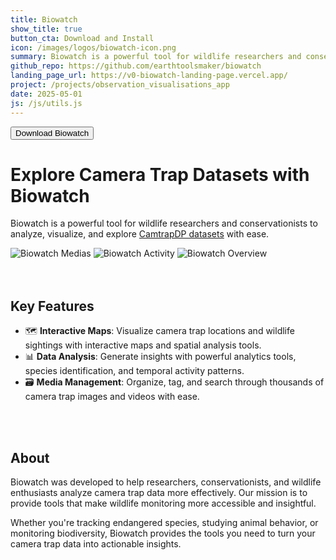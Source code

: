 ```yaml
---
title: Biowatch
show_title: true
button_cta: Download and Install
icon: /images/logos/biowatch-icon.png
summary: Biowatch is a powerful tool for wildlife researchers and conservationists to analyze, visualize, and explore CamtrapDP datasets with ease.
github_repo: https://github.com/earthtoolsmaker/biowatch
landing_page_url: https://v0-biowatch-landing-page.vercel.app/
project: /projects/observation_visualisations_app
date: 2025-05-01
js: /js/utils.js
---
```


<div class="tool-container-button-cta" id="container-button-download-biowatch">
  <a class="link-no-decoration" href="/">
    <button class="button tool-button-cta">
    Download Biowatch
    </button>
  </a>
</div>

# Explore Camera Trap Datasets with Biowatch

Biowatch is a powerful tool for wildlife researchers and conservationists to
analyze, visualize, and explore [CamtrapDP
datasets](https://camtrap-dp.tdwg.org/) with ease.

<div class="gallery-box">
  <div class="gallery">
      <img src="./images/medias.png" loading="lazy" alt="Biowatch Medias" />
      <img src="./images/activity.png" loading="lazy" alt="Biowatch Activity" />
      <img src="./images/overview.png" loading="lazy" alt="Biowatch Overview" />
  </div>
</div>
<br />
<br />

## Key Features

- 🗺️ __Interactive Maps__: Visualize camera trap locations and wildlife sightings with interactive maps and spatial analysis tools.
- 📊 __Data Analysis__: Generate insights with powerful analytics tools, species identification, and temporal activity patterns.
- 🗃️ __Media Management__: Organize, tag, and search through thousands of camera trap images and videos with ease.
<br />
<br />


## About


Biowatch was developed to help researchers, conservationists, and wildlife
enthusiasts analyze camera trap data more effectively. Our mission is to
provide tools that make wildlife monitoring more accessible and insightful.

Whether you're tracking endangered species, studying animal behavior, or
monitoring biodiversity, Biowatch provides the tools you need to turn your
camera trap data into actionable insights.

<script>
window.addEventListener("load", () => {
  console.log("hello");
  console.log(getOsInfo());
  const { os, url, text } = getOsInfo();
  const container = document.getElementById("container-button-download-biowatch");
  container.querySelector("a").href = url;
  container.querySelector("button").textContent = text;
});
</script>

